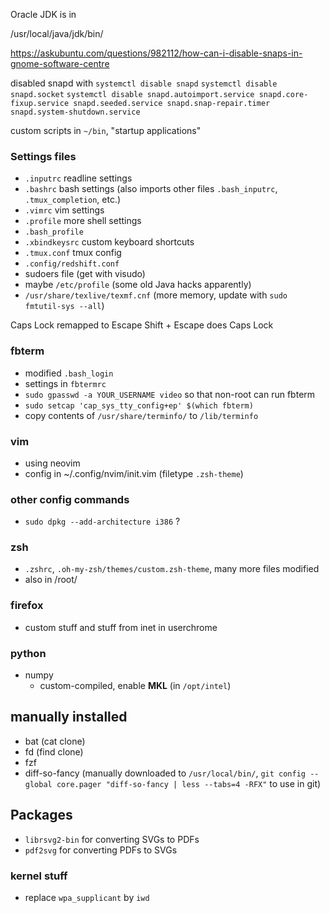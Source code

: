 Oracle JDK is in

  /usr/local/java/jdk/bin/


https://askubuntu.com/questions/982112/how-can-i-disable-snaps-in-gnome-software-centre

disabled snapd with
`systemctl disable snapd`
`systemctl disable snapd.socket`
`systemctl disable snapd.autoimport.service snapd.core-fixup.service snapd.seeded.service snapd.snap-repair.timer snapd.system-shutdown.service`

custom scripts in `~/bin`, "startup applications"

### Settings files
- `.inputrc` readline settings
- `.bashrc` bash settings (also imports other files `.bash_inputrc`, `.tmux_completion`, etc.)
- `.vimrc` vim settings
- `.profile` more shell settings
- `.bash_profile`
- `.xbindkeysrc` custom keyboard shortcuts
- `.tmux.conf` tmux config
- `.config/redshift.conf`
- sudoers file (get with visudo)
- maybe `/etc/profile` (some old Java hacks apparently)
- `/usr/share/texlive/texmf.cnf` (more memory, update with `sudo fmtutil-sys --all`)

Caps Lock remapped to Escape
Shift + Escape does Caps Lock

### fbterm
- modified `.bash_login`
- settings in `fbtermrc`
- `sudo gpasswd -a YOUR_USERNAME video` so that non-root can run fbterm
- `sudo setcap 'cap_sys_tty_config+ep' $(which fbterm)`
- copy contents of `/usr/share/terminfo/` to `/lib/terminfo`

### vim
- using neovim
- config in ~/.config/nvim/init.vim (filetype `.zsh-theme`)

### other config commands
- `sudo dpkg --add-architecture i386` ?

### zsh
- `.zshrc`, `.oh-my-zsh/themes/custom.zsh-theme`, many more files modified
- also in /root/

### firefox
- custom stuff and stuff from inet in userchrome

### python
- numpy
  + custom-compiled, enable **MKL** (in `/opt/intel`)


## manually installed
- bat (cat clone)
- fd (find clone)
- fzf
- diff-so-fancy (manually downloaded to `/usr/local/bin/`, `git config --global core.pager "diff-so-fancy | less --tabs=4 -RFX"` to use in git)

## Packages
- `librsvg2-bin` for converting SVGs to PDFs 
- `pdf2svg` for converting PDFs to SVGs
### kernel stuff
- replace `wpa_supplicant` by `iwd`
